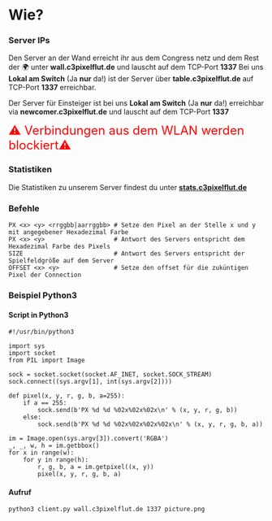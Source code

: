 # Wie?

### Server IPs
Den Server an der Wand erreicht ihr aus dem Congress netz und dem Rest der 🌍 unter **wall.c3pixelflut.de** und lauscht auf dem TCP-Port **1337**
Bei uns **Lokal am Switch** (Ja **nur** da!) ist der Server über **table.c3pixelflut.de** auf TCP-Port **1337** erreichbar.

Der Server für Einsteiger ist bei uns **Lokal am Switch** (Ja **nur** da!) erreichbar via **newcomer.c3pixelflut.de** und lauscht auf dem TCP-Port **1337**

<font size="5" style="color:red;">⚠️ Verbindungen aus dem WLAN werden blockiert️⚠️</font>

### Statistiken

Die Statistiken zu unserem Server findest du unter **[stats.c3pixelflut.de](https://stats.c3pixelflut.de)**

### Befehle

```
PX <x> <y> <rrggbb|aarrggbb> # Setze den Pixel an der Stelle x und y mit angegebener Hexadezimal Farbe
PX <x> <y>                   # Antwort des Servers entspricht dem Hexadezimal Farbe des Pixels
SIZE                         # Antwort des Servers entspricht der Spielfeldgröße auf dem Server
OFFSET <x> <y>               # Setze den offset für die zuküntigen Pixel der Connection
```

### Beispiel Python3

#### Script in Python3
``` python3
#!/usr/bin/python3

import sys
import socket
from PIL import Image

sock = socket.socket(socket.AF_INET, socket.SOCK_STREAM)
sock.connect((sys.argv[1], int(sys.argv[2])))

def pixel(x, y, r, g, b, a=255):
    if a == 255:
        sock.send(b'PX %d %d %02x%02x%02x\n' % (x, y, r, g, b))
    else:
        sock.send(b'PX %d %d %02x%02x%02x%02x\n' % (x, y, r, g, b, a))

im = Image.open(sys.argv[3]).convert('RGBA')
_, _, w, h = im.getbbox()
for x in range(w):
    for y in range(h):
        r, g, b, a = im.getpixel((x, y))
        pixel(x, y, r, g, b, a)
```

#### Aufruf
``` bash
python3 client.py wall.c3pixelflut.de 1337 picture.png
```
